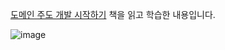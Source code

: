 [도메인 주도 개발 시작하기](https://www.hanbit.co.kr/store/books/look.php?p_code=B4309942517) 책을 읽고 학습한 내용입니다.

![image](https://github.com/user-attachments/assets/9bfa1113-f770-42b4-87e0-9cfdaf012134)